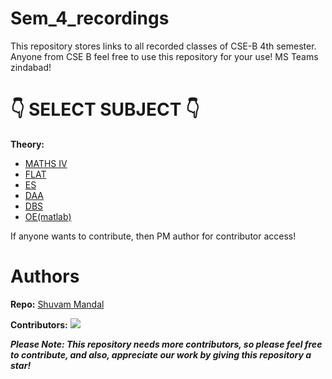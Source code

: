# Sem_4_recordings
This repository stores links to all recorded classes of CSE-B 4th semester. Anyone from CSE B feel free to use this repository for your use!
MS Teams zindabad!

# 👇 SELECT SUBJECT 👇

**Theory:** 
- [MATHS IV](Repo/Theory/MATHSIV.md)
- [FLAT](Repo/Theory/FLAT.md)
- [ES](Repo/Theory/ES.md)
- [DAA](Repo/Theory/DAA.md)
- [DBS](Repo/Theory/DBS.md)
- [OE(matlab)](OE.md)

<!-- **Labs:** 
- [ES lab](Repo/Labs/DSDlab.md)
- [DAA lab](Repo/Labs/DSAlab.md)
- [DBS lab](Repo/Labs/OOPlab.md)-->

If anyone wants to contribute, then PM author for contributor access!

# Authors

 **Repo:** 
 [Shuvam Mandal](https://github.com/coffeeCoder69)

 **Contributors:** 
 <a href="https://github.com/coffeeCoder69/Sem_4_recordings/graphs/contributors">
  <img src="https://contributors-img.web.app/image?repo=coffeeCoder69/Sem_4_recordings" />
</a>

***Please Note: This repository needs more contributors, so please feel free to contribute, and also, appreciate our work by giving this repository a star!***
